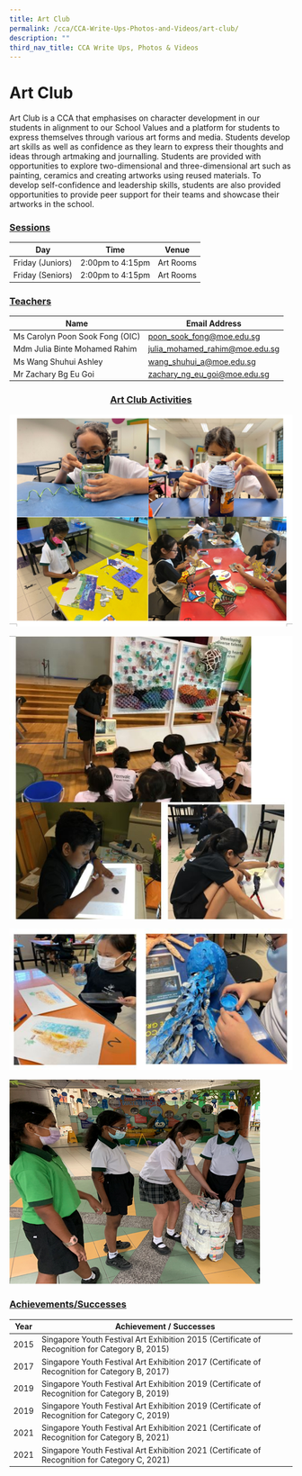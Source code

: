 ```yaml
---
title: Art Club
permalink: /cca/CCA-Write-Ups-Photos-and-Videos/art-club/
description: ""
third_nav_title: CCA Write Ups, Photos & Videos
---
```

# Art Club

Art Club is a CCA that emphasises on character development in our students in alignment to our School Values and a platform for students to express themselves through various art forms and media. Students develop art skills as well as confidence as they learn to express their thoughts and ideas through artmaking and journalling. Students are provided with opportunities to explore two-dimensional and three-dimensional art such as painting, ceramics and creating artworks using reused materials. To develop self-confidence and leadership skills, students are also provided opportunities to provide peer support for their teams and showcase their artworks in the school.

### <u><b>Sessions</b></u>

| Day              | Time             | Venue      |
|------------------|------------------|------------|
| Friday (Juniors) | 2:00pm to 4:15pm |  Art Rooms |
| Friday (Seniors) | 2:00pm to 4:15pm | Art Rooms  |

### <u><b>Teachers</b></u>

| Name                            | Email Address                  |
|---------------------------------|--------------------------------|
| Ms Carolyn Poon Sook Fong (OIC) | poon_sook_fong@moe.edu.sg      |
| Mdm Julia Binte Mohamed Rahim   | julia_mohamed_rahim@moe.edu.sg |
| Ms Wang Shuhui Ashley           | wang_shuhui_a@moe.edu.sg       |
| Mr Zachary Bg Eu Goi            |  zachary_ng_eu_goi@moe.edu.sg  |


### <center><u><b>Art Club Activities</b></u></center>

![](/images/Cca/Art%20Club/ART%204.png)

![](/images/Cca/Art%20Club/PIC%202.png)

![](/images/Cca/Art%20Club/pic%203.png)

![](/images/Cca/Art%20Club/art%205.png)

### <u><b>Achievements/Successes</b></u>


| Year  | Achievement / Successes                                                                         |
|-------|-------------------------------------------------------------------------------------------------|
| 2015  | Singapore Youth Festival Art Exhibition 2015 (Certificate of Recognition for Category B, 2015)  |
| 2017  | Singapore Youth Festival Art Exhibition 2017 (Certificate of Recognition for Category B, 2017)  |
|  2019 |  Singapore Youth Festival Art Exhibition 2019 (Certificate of Recognition for Category B, 2019) |
|  2019 | Singapore Youth Festival Art Exhibition 2019 (Certificate of Recognition for Category C, 2019)  |
|  2021 |  Singapore Youth Festival Art Exhibition 2021 (Certificate of Recognition for Category B, 2021) |
|  2021 |  Singapore Youth Festival Art Exhibition 2021 (Certificate of Recognition for Category C, 2021) |